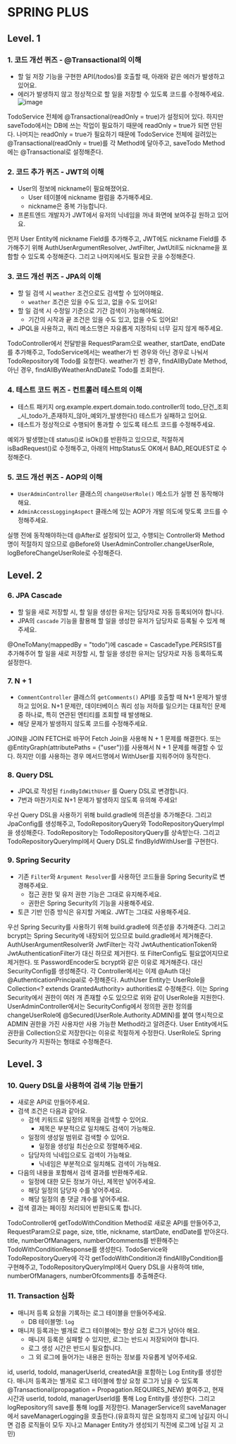 # SPRING PLUS

## Level. 1
### 1. 코드 개선 퀴즈 - @Transactional의 이해
- 할 일 저장 기능을 구현한 API(/todos)를 호출할 때, 아래와 같은 에러가 발생하고 있어요.
- 에러가 발생하지 않고 정상적으로 할 일을 저장할 수 있도록 코드를 수정해주세요.
![image](https://github.com/user-attachments/assets/85727ea9-055e-4b96-9c3c-75c7dd02e6d8)

TodoService 전체에 @Transactional(readOnly = true)가 설정되어 있다.
하지만 saveTodo에서는 DB에 쓰는 작업이 필요하기 때문에 readOnly = true가 되면 안된다.
나머지는 readOnly = true가 필요하기 때문에 TodoService 전체에 걸려있는 @Transactional(readOnly = true)를 각 Method에 달아주고, saveTodo Method에는 @Transactional로 설정해준다.

### 2. 코드 추가 퀴즈 - JWT의 이해
- User의 정보에 nickname이 필요해졌어요.
    - User 테이블에 nickname 컬럼을 추가해주세요.
    - nickname은 중복 가능합니다.
- 프론트엔드 개발자가 JWT에서 유저의 닉네임을 꺼내 화면에 보여주길 원하고 있어요.

먼저 User Entity에 nickname Field를 추가해주고, JWT에도 nickname Field를 추가해주기 위해 AuthUserArgumentResolver, JwtFilter, JwtUtill도 nickname을 포함할 수 있도록 수정해준다. 그리고 나머지에서도 필요한 곳을 수정해준다.

### 3. 코드 개선 퀴즈 - JPA의 이해
- 할 일 검색 시 `weather` 조건으로도 검색할 수 있어야해요.
    - `weather` 조건은 있을 수도 있고, 없을 수도 있어요!
- 할 일 검색 시 수정일 기준으로 기간 검색이 가능해야해요.
    - 기간의 시작과 끝 조건은 있을 수도 있고, 없을 수도 있어요!
- JPQL을 사용하고, 쿼리 메소드명은 자유롭게 지정하되 너무 길지 않게 해주세요.

TodoController에서 전달받을 RequestParam으로 weather, startDate, endDate를 추가해주고,
TodoService에서는 weather가 빈 경우와 아닌 경우로 나눠서 TodoRepository에 Todo를 요청한다.
weather가 빈 경우, findAllByDate Method, 아닌 경우, findAllByWeatherAndDate로 Todo를 조회한다.

### 4. 테스트 코드 퀴즈 - 컨트롤러 테스트의 이해
- 테스트 패키지 org.example.expert.domain.todo.controller의 todo_단건_조회_시_todo가_존재하지_않아_예외가_발생한다() 테스트가 실패하고 있어요.
- 테스트가 정상적으로 수행되어 통과할 수 있도록 테스트 코드를 수정해주세요.

예외가 발생했는데 status()로 isOk()를 반환하고 있으므로, 적절하게 isBadRequest()로 수정해주고, 아래의 HttpStatus도 OK에서 BAD_REQUEST로 수정해준다.

### 5. 코드 개선 퀴즈 - AOP의 이해
- `UserAdminController` 클래스의 `changeUserRole()` 메소드가 실행 전 동작해야해요.
- `AdminAccessLoggingAspect` 클래스에 있는 AOP가 개발 의도에 맞도록 코드를 수정해주세요.

실행 전에 동작해야하는데 @After로 설정되어 있고, 수행되는 Controller와 Method명이 적절하지 않으므로 @Before와 UserAdminController.changeUserRole, logBeforeChangeUserRole로 수정해준다.

## Level. 2
### 6. JPA Cascade
- 할 일을 새로 저장할 시, 할 일을 생성한 유저는 담당자로 자동 등록되어야 합니다.
- JPA의 `cascade` 기능을 활용해 할 일을 생성한 유저가 담당자로 등록될 수 있게 해주세요.

@OneToMany(mappedBy = "todo")에 cascade = CascadeType.PERSIST를 추가해주어 할 일을 새로 저장할 시, 할 일을 생성한 유저는 담당자로 자동 등록하도록 설정한다.

### 7. N + 1
- `CommentController` 클래스의 `getComments()` API를 호출할 때 N+1 문제가 발생하고 있어요. N+1 문제란, 데이터베이스 쿼리 성능 저하를 일으키는 대표적인 문제 중 하나로, 특히 연관된 엔티티를 조회할 때 발생해요.
- 해당 문제가 발생하지 않도록 코드를 수정해주세요.

JOIN을 JOIN FETCH로 바꾸어 Fetch Join을 사용해 N + 1 문제를 해결한다. 또는 @EntityGraph(attributePaths = {"user"})를 사용해서 N + 1 문제를 해결할 수 있다. 하지만 이를 사용하는 경우 메서드명에서 WithUser를 지워주어야 동작한다.

### 8. Query DSL
- JPQL로 작성된 `findByIdWithUser` 를 Query DSL로 변경합니다.
- 7번과 마찬가지로 N+1 문제가 발생하지 않도록 유의해 주세요!

우선 Query DSL을 사용하기 위해 build.gradle에 의존성을 추가해준다. 그리고 JpaConfig를 생성해주고, TodoRepositoryQuery와 TodoRepositoryQueryImpl을 생성해준다. TodoRepository는 TodoRepositoryQuery를 상속받는다. 그리고 TodoRepositoryQueryImpl에서 Query DSL로 findByIdWithUser를 구현한다.

### 9. Spring Security
- 기존 `Filter`와 `Argument Resolver`를 사용하던 코드들을 Spring Security로 변경해주세요.
    - 접근 권한 및 유저 권한 기능은 그대로 유지해주세요.
    - 권한은 Spring Security의 기능을 사용해주세요.
- 토큰 기반 인증 방식은 유지할 거예요. JWT는 그대로 사용해주세요.

우선 Spring Security를 사용하기 위해 build.gradle에 의존성을 추가해준다. 그리고 bcrypt는 Spring Security에 내장되어 있으므로 build.gradle에서 제거해준다.
AuthUserArgumentResolver와 JwtFilter는 각각 JwtAuthenticationToken와 JwtAuthenticationFilter가 대신 하므로 제거한다. 또 FilterConfig도 필요없어지므로 제거한다. 또 PasswordEncoder도 bcrypt와 같은 이유로 제거해준다. 대신 SecurityConfig를 생성해준다.
각 Controller에서는 이제 @Auth 대신 @AuthenticationPrincipal로 수정해준다. AuthUser Entity는 UserRole을 Collection<? extends GrantedAuthority> authorities로 수정해준다. 이는 Spring Security에서 권한이 여러 개 존재할 수도 있으므로 위와 같이 UserRole을 지원한다.
UserAdminController에서는 SecurityConfig에서 정의한 권한 정의를 changeUserRole에 @Secured(UserRole.Authority.ADMIN)를 붙여 명시적으로 ADMIN 권한을 가진 사용자만 사용 가능한 Method라고 알려준다. User Entity에서도 권한을 Collection으로 저장한다는 이유로 적절하게 수정한다. UserRole도 Spring Security가 지원하는 형태로 수정해준다.

## Level. 3
### 10. Query DSL을 사용하여 검색 기능 만들기
- 새로운 API로 만들어주세요.
- 검색 조건은 다음과 같아요.
    - 검색 키워드로 일정의 제목을 검색할 수 있어요.
        - 제목은 부분적으로 일치해도 검색이 가능해요.
    - 일정의 생성일 범위로 검색할 수 있어요.
        - 일정을 생성일 최신순으로 정렬해주세요.
    - 담당자의 닉네임으로도 검색이 가능해요.
        - 닉네임은 부분적으로 일치해도 검색이 가능해요.
- 다음의 내용을 포함해서 검색 결과를 반환해주세요.
    - 일정에 대한 모든 정보가 아닌, 제목만 넣어주세요.
    - 해당 일정의 담당자 수를 넣어주세요.
    - 해당 일정의 총 댓글 개수를 넣어주세요.
- 검색 결과는 페이징 처리되어 반환되도록 합니다.

TodoController에 getTodoWithCondition Method로 새로운 API를 만들어주고, RequestParam으로 page, size, title, nickname, startDate, endDate를 받아온다.
title, numberOfManagers, numberOfcomments를 반환해주는 TodoWithConditionResponse를 생성한다.
TodoService와 TodoRepositoryQuery에 각각 getTodoWithCondition과 findAllByCondition를 구현해주고, TodoRepositoryQueryImpl에서 Query DSL을 사용하여 title, numberOfManagers, numberOfcomments를 추출해준다.

### 11. Transaction 심화
- 매니저 등록 요청을 기록하는 로그 테이블을 만들어주세요.
    - DB 테이블명: `log`
- 매니저 등록과는 별개로 로그 테이블에는 항상 요청 로그가 남아야 해요.
    - 매니저 등록은 실패할 수 있지만, 로그는 반드시 저장되어야 합니다.
    - 로그 생성 시간은 반드시 필요합니다.
    - 그 외 로그에 들어가는 내용은 원하는 정보를 자유롭게 넣어주세요.

 id, userId, todoId, managerUserId, createdAt을 포함하는 Log Entity를 생성한다.
 매니저 등록과는 별개로 로그 테이블에 항상 요청 로그가 남을 수 있도록 @Transactional(propagation = Propagation.REQUIRES_NEW) 붙여주고, 현재 시간과 userId, todoId, managerUserId를 통해 Log Entity를 생성한다. 그리고 logRepository의 save를 통해 log를 저장한다.
ManagerService의 saveManager에서 saveManagerLogging을 호출한다.(유효하지 않은 요청까지 로그에 남길지 아니면 검증 로직들이 모두 지나고 Manager Entity가 생성되기 직전에 로그에 남길 지 고민)
